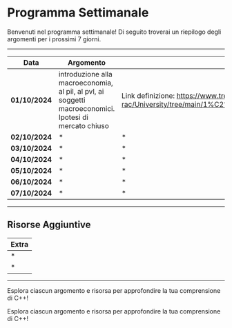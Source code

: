 # Programma Settimanale

Benvenuti nel programma settimanale! Di seguito troverai un riepilogo degli argomenti per i prossimi 7 giorni.

---

| **Data**       | **Argomento**                | **Link Utili**                  | **Video**                                  |
|----------------|------------------------------|---------------------------|--------------------------------------------|
| **01/10/2024** | introduzione alla macroeconomia, al pil, al pvl, ai soggetti macroeconomici. Ipotesi di mercato chiuso| Link definizione: https://www.treccani.it/enciclopedia/macroeconomia/ Link Appunti: https://github.com/dabi-rac/University/tree/main/1%C2%B0%20Semestre/Macro/Prima%20Lezione_First%20Lesson%201.10.2024 |[![video](https://img.youtube.com/vi/aUh7_Iy19oI/0.jpg)](https://youtu.be/aUh7_Iy19oI?si=iS3-6IC6oRi05EqM) |
| **02/10/2024** | *                            | *                         | *                                          |
| **03/10/2024** | *                            | *                         | *                                          |
| **04/10/2024** | *                            | *                         | *                                          |
| **05/10/2024** | *                            | *                         | *                                          |
| **06/10/2024** | *                            | *                         | *                                          |
| **07/10/2024** | *                            | *                         | *                                          |

---

## Risorse Aggiuntive

| **Extra**                       |
|---------------------------------|
| *                               |
| *                               |

---

Esplora ciascun argomento e risorsa per approfondire la tua comprensione di C++!


Esplora ciascun argomento e risorsa per approfondire la tua comprensione di C++!
